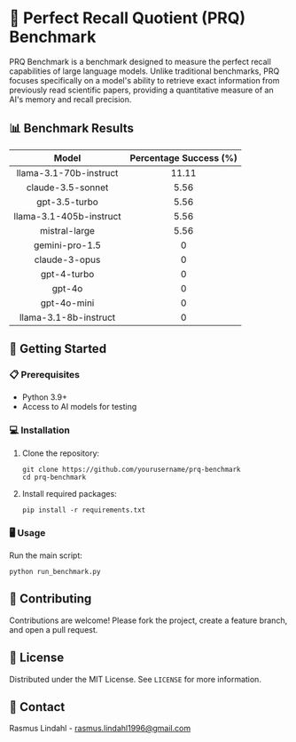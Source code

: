 # 🧠 Perfect Recall Quotient (PRQ) Benchmark

PRQ Benchmark is a benchmark designed to measure the perfect recall capabilities of large language models. Unlike traditional benchmarks, PRQ focuses specifically on a model's ability to retrieve exact information from previously read scientific papers, providing a quantitative measure of an AI's memory and recall precision.

## 📊 Benchmark Results

<div align="center">

| Model                   | Percentage Success (%) |
|:-----------------------:|:------------------:|
| llama-3.1-70b-instruct  | 11.11              |
| claude-3.5-sonnet       | 5.56               |
| gpt-3.5-turbo           | 5.56               |
| llama-3.1-405b-instruct | 5.56               |
| mistral-large           | 5.56               |
| gemini-pro-1.5          | 0                  |
| claude-3-opus           | 0                  |
| gpt-4-turbo             | 0                  |
| gpt-4o                  | 0                  |
| gpt-4o-mini             | 0                  |
| llama-3.1-8b-instruct   | 0                  |

</div>

## 🚀 Getting Started

### 📋 Prerequisites

- Python 3.9+
- Access to AI models for testing

### 💻 Installation

1. Clone the repository:
   ```
   git clone https://github.com/yourusername/prq-benchmark
   cd prq-benchmark
   ```

2. Install required packages:
   ```
   pip install -r requirements.txt
   ```

### 🖥️ Usage

Run the main script:

```
python run_benchmark.py
```

## 👥 Contributing

Contributions are welcome! Please fork the project, create a feature branch, and open a pull request.

## 📄 License

Distributed under the MIT License. See `LICENSE` for more information.

## 📧 Contact

Rasmus Lindahl - rasmus.lindahl1996@gmail.com